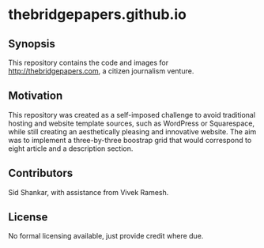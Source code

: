 # thebridgepapers.github.io

## Synopsis

This repository contains the code and images for http://thebridgepapers.com, a citizen journalism venture.

## Motivation

This repository was created as a self-imposed challenge to avoid traditional hosting and website template sources, such as WordPress or Squarespace, while still creating an aesthetically pleasing and innovative website. The aim was to implement a three-by-three boostrap grid that would correspond to eight article and a description section.

## Contributors

Sid Shankar, with assistance from Vivek Ramesh.

## License

No formal licensing available, just provide credit where due.
